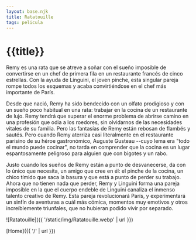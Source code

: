 ```yaml
---
layout: base.njk
title: Ratatouille
tags: pelicula
---
```


# {{title}}

Remy es una rata que se atreve a soñar con el sueño imposible de convertirse en un chef de primera fila en un restaurante francés de cinco estrellas. Con la ayuda de Linguini, el joven pinche, esta singular pareja rompe todos los esquemas y acaba convirtiéndose en el chef más importante de París.

Desde que nació, Remy ha sido bendecido con un olfato prodigioso y con un sueño poco habitual en una rata: trabajar en la cocina de un restaurante de lujo. Remy tendrá que superar el enorme problema de abrirse camino en una profesión que odia a los roedores, sin olvidarnos de las necesidades vitales de su familia. Pero las fantasías de Remy están rebosan de flambés y sautés. Pero cuando Remy aterriza casi literalmente en el restaurante parisino de su héroe gastronómico, Auguste Gusteau --cuyo lema era "todo el mundo puede cocinar", no tarda en comprender que la cocina es un lugar espantosamente peligroso para alguien que con bigotes y un rabo.

Justo cuando los sueños de Remy están a punto de desvanecerse, da con lo único que necesita, un amigo que cree en él: el pinche de la cocina, un chico tímido que saca la basura y que está a punto de perder su trabajo. Ahora que no tienen nada que perder, Remy y Linguini forma una pareja imposible en la que el cuerpo endeble de Linguini canaliza el inmenso talento creativo de Remy. Esta pareja revolucionará París, y experimentará un sinfín de aventuras a cuál más cómica, momentos muy emotivos y otros increíblemente triunfales, que no hubieran podido vivir por separado.

![Ratatouille]({{ '/static/img/Ratatouille.webp' | url }})

[Home]({{ '/' | url }})
